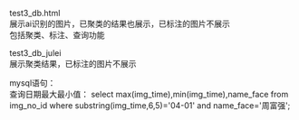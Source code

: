 test3_db.html  
展示ai识别的图片，已聚类的结果也展示，已标注的图片不展示  
包括聚类、标注、查询功能

test3_db_julei  
展示聚类结果，已标注的图片不展示  

mysql语句：  
查询日期最大最小值：
    select max(img_time),min(img_time),name_face from img_no_id 
    where substring(img_time,6,5)='04-01' and name_face='周富强';

